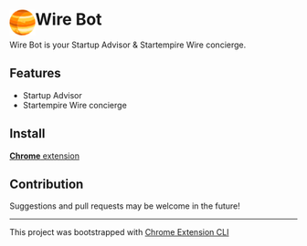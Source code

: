 # <img src="public/icons/icon_48.png" width="45" align="left"> Wire Bot

Wire Bot is your Startup Advisor & Startempire Wire concierge.

## Features

- Startup Advisor
- Startempire Wire concierge

## Install

[**Chrome** extension](https://wirebot.chat/)

## Contribution

Suggestions and pull requests may be welcome in the future!

---

This project was bootstrapped with [Chrome Extension CLI](https://github.com/dutiyesh/chrome-extension-cli)

